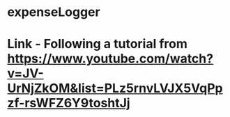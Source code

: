 ﻿# expenseLogger
# Link - Following a tutorial from https://www.youtube.com/watch?v=JV-UrNjZkOM&list=PLz5rnvLVJX5VqPpzf-rsWFZ6Y9toshtJj
